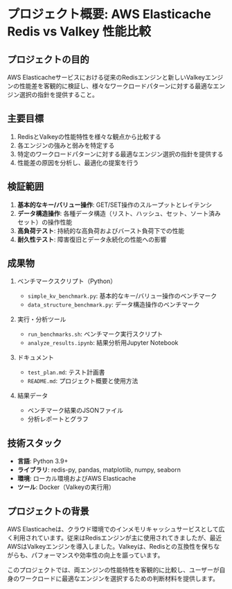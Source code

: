 # プロジェクト概要: AWS Elasticache Redis vs Valkey 性能比較

## プロジェクトの目的

AWS Elasticacheサービスにおける従来のRedisエンジンと新しいValkeyエンジンの性能差を客観的に検証し、様々なワークロードパターンに対する最適なエンジン選択の指針を提供すること。

## 主要目標

1. RedisとValkeyの性能特性を様々な観点から比較する
2. 各エンジンの強みと弱みを特定する
3. 特定のワークロードパターンに対する最適なエンジン選択の指針を提供する
4. 性能差の原因を分析し、最適化の提案を行う

## 検証範囲

1. **基本的なキー/バリュー操作**: GET/SET操作のスループットとレイテンシ
2. **データ構造操作**: 各種データ構造（リスト、ハッシュ、セット、ソート済みセット）の操作性能
3. **高負荷テスト**: 持続的な高負荷およびバースト負荷下での性能
4. **耐久性テスト**: 障害復旧とデータ永続化の性能への影響

## 成果物

1. ベンチマークスクリプト（Python）
   - `simple_kv_benchmark.py`: 基本的なキー/バリュー操作のベンチマーク
   - `data_structure_benchmark.py`: データ構造操作のベンチマーク

2. 実行・分析ツール
   - `run_benchmarks.sh`: ベンチマーク実行スクリプト
   - `analyze_results.ipynb`: 結果分析用Jupyter Notebook

3. ドキュメント
   - `test_plan.md`: テスト計画書
   - `README.md`: プロジェクト概要と使用方法

4. 結果データ
   - ベンチマーク結果のJSONファイル
   - 分析レポートとグラフ

## 技術スタック

- **言語**: Python 3.9+
- **ライブラリ**: redis-py, pandas, matplotlib, numpy, seaborn
- **環境**: ローカル環境およびAWS Elasticache
- **ツール**: Docker（Valkeyの実行用）

## プロジェクトの背景

AWS Elasticacheは、クラウド環境でのインメモリキャッシュサービスとして広く利用されています。従来はRedisエンジンが主に使用されてきましたが、最近AWSはValkeyエンジンを導入しました。Valkeyは、Redisとの互換性を保ちながらも、パフォーマンスや効率性の向上を謳っています。

このプロジェクトでは、両エンジンの性能特性を客観的に比較し、ユーザーが自身のワークロードに最適なエンジンを選択するための判断材料を提供します。
